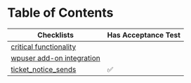 # Table of Contents

| Checklists                                         | Has Acceptance Test|
| ---------------------------------------------------|-------------------|
| [critical functionality](critical-functionality.md)|                  |
| [wpuser add-on integration](wp-user-integration.md) |                |
| [ticket_notice_sends](ticket-notice-sends.md) | ✅ |